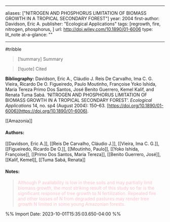   
---
aliases: ["NITROGEN AND PHOSPHORUS LIMITATION OF BIOMASS GROWTH IN A TROPICAL SECONDARY FOREST"] 
year: 2004 
first-author: Davidson, Eric A.
publisher: "Ecological Applications" 
tags: [regrowth, fire, nitrogen, phosphorus, ]
url: http://doi.wiley.com/10.1890/01-6006 
type: lit_note
at-a-glance: ""

--- 
#tribble
>[!summary] Summary

>[!quote] Cited

**Bibliography:** Davidson, Eric A., Cláudio J. Reis De Carvalho, Ima C. G. Vieira, Ricardo De O. Figueiredo, Paulo Moutinho, Françoise Yoko Ishida, Maria Tereza Primo Dos Santos, José Benito Guerrero, Kemel Kalif, and Renata Tuma Sabá. ‘NITROGEN AND PHOSPHORUS LIMITATION OF BIOMASS GROWTH IN A TROPICAL SECONDARY FOREST’. _Ecological Applications_ 14, no. sp4 (August 2004): 150–63. [https://doi.org/10.1890/01-6006](https://doi.org/10.1890/01-6006). 

[[Amazonia]]    
#### Authors:
[[Davidson, Eric A.]], [[Reis De Carvalho, Cláudio J.]], [[Vieira, Ima C. G.]], [[Figueiredo, Ricardo De O.]], [[Moutinho, Paulo]], [[Yoko Ishida, Françoise]], [[Primo Dos Santos, Maria Tereza]], [[Benito Guerrero, José]], [[Kalif, Kemel]], [[Tuma Sabá, Renata]]
#### Notes:
 

> <span style="color: #FFC0CB">Although P availability is low in these soils and may partially limit biomass growth, the most striking result of this study so far is the significant response of tree growth to N fertilization. Repeated fire and other losses of N from degraded pastures may render tree growth N limited in some young Amazonian forests.</span>

 

%% Import Date: 2023-10-01T15:35:03.650-04:00 %%
